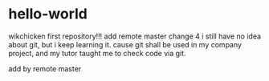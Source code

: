 # hello-world
wikchicken first repository!!!
add remote master change 4
i still have no idea about git, but i keep learning it. 
cause git shall be used in my company project, and my tutor taught me to check code via git.

add by remote master
